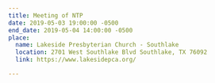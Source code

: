 ```yaml
---
title: Meeting of NTP
date: 2019-05-03 19:00:00 -0500
end_date: 2019-05-04 14:00:00 -0500
place:
  name: Lakeside Presbyterian Church - Southlake
  location: 2701 West Southlake Blvd Southlake, TX 76092
  link: https://www.lakesidepca.org/

---
```

